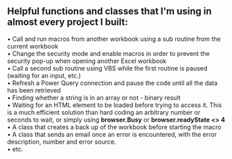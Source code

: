 ## Helpful functions and classes that I'm using in almost every project I built: 
• Call and run macros from another workbook using a sub routine from the current workbook <br/>
• Change the security mode and enable macros in order to prevent the security pop-up when opening another Excel workbook <br/>
• Call a second sub routine using VBS while the first routine is paused (waiting for an input, etc.) <br/>
• Refresh a Power Query connection and pause the code until all the data has been retrieved <br/>
• Finding whether a string is in an array or not - binary result <br/>
• Waiting for an HTML element to be loaded before trying to access it. This is a much efficient solution than hard coding an arbitrary number or seconds to wait, or simply using **browser.Busy** or **browser.readyState <> 4** <br/>
• A class that creates a back up of the workbook before starting the macro <br/>
• A class that sends an email once an error is encountered, with the error description, number and error source. <br/>
• etc.

